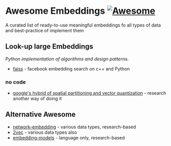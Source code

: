 # Awesome Embeddings [![Awesome](https://cdn.rawgit.com/sindresorhus/awesome/d7305f38d29fed78fa85652e3a63e154dd8e8829/media/badge.svg)](https://github.com/sindresorhus/awesome)
A curated list of ready-to-use meaningful embeddings fo all types of data and best-practice of implement them


## Look-up large Embeddings

*Python implementation of algorithms and design patterns.*

* [faiss](https://github.com/facebookresearch/faiss) - facebook embedding search on c++ and Python

### no code
* [google's hybrid of spatial partitioning and vector quantization](https://ai.googleblog.com/2018/09/googles-next-generation-music.html) - research another way of doing it


## Alternative Awesome

* [network-embedding](https://github.com/chihming/awesome-network-embedding) - various data types, research-based
* [2vec](https://github.com/MaxwellRebo/awesome-2vec) - various data types also
* [embedding-models](https://github.com/Hironsan/awesome-embedding-models) - language only, research-based


